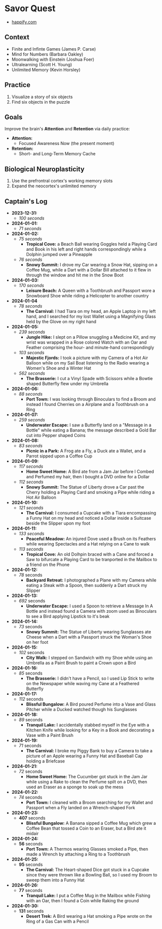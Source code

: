 # Savor Quest
* [happify.com](https://www.happify.com)


## Context

* Finite and Infinte Games (James P. Carse)
* Mind for Numbers (Barbara Oakley)
* Moonwalking with Einstein (Joshua Foer)
* Ultralearning (Scott H. Young)
* Unlimited Memory (Kevin Horsley)


## Practice

1. Visualize a story of six objects
2. Find six objects in the puzzle


## Goals

Improve the brain's **Attention** and **Retention** via daily practice:

* **Attention:**
  * Focused Awareness Now (the present moment)
* **Retention:**
  * Short- and Long-Term Memory Cache


## Biological Neuroplasticity

1. Use the prefrontral cortex's working memory slots
2. Expand the neocortex's unlimited memory


## Captain's Log

* **2023-12-31:**
  * *100 seconds*
* **2024-01-01:**
  * *71 seconds*
* **2024-01-02:**
  * *75 seconds*
    * **Tropical Cove:** a Beach Ball wearing Goggles held a Playing Card and Book in his left and right hands correspondingly while a Dolphin jumped
 over a Pineapple
  * *76 seconds*
    * **Snowy Summit:** I drove my Car wearing a Snow Hat, sipping on a Coffee Mug, while a Dart with a Dollar Bill attached to it flew in through the window and hit me in the Snow Boot
* **2024-01-03:**
  * *170 seconds*
    * **Leisure Beach:** A Queen with a Toothbrush and Passport wore a Snowboard Shoe while riding a Helicopter to another country
* **2024-01-04**
  * *78 seconds*
    * **The Carnival:** I had Tiara on my head, an Apple Laptop in my left hand, and I searched for my lost Wallet using a Magnifying Glass held by the Glove on my right hand
* **2024-01-05:**
  * *239 seconds*
    * **Jungle Hike:** I slept on a Pillow snuggling a Medicine Kit, and my wrist was wrapped in a Rose colored Watch with an Oar and Feather comprising the hour- and minute-hand correspondingly
  * *103 seconds*
    * **Majestic Fjords:** I took a picture with my Camera of a Hot Air Balloon while on my Sail Boat listening to the Radio wearing a Women's Shoe and a Winter Hat
  * *562 seconds*
    * **The Brasserie:** I cut a Vinyl Spade with Scissors while a Bowtie shaped Butterfly flew under my Umbrella
* **2024-01-06:**
  * *88 seconds*
    * **Port Town:** I was looking through Binoculars to find a Broom and instead I found Cherries on a Airplane and a Toothbrush on a Ring
* **2024-01-07:**
  * *259 seconds*
    * **Underwater Escape:** I saw a Butterfly land on a "Message in a Bottle" while eating a Banana; the message described a Gold Bar cut into Pepper shaped Coins
* **2024-01-08:**
  * *83 seconds*
    * **Picnic in a Park:** A Frog ate a Fly, a Duck ate a Wallet, and a Parrot sipped upon a Coffee Cup
* **2024-01-09:**
  * *117 seconds*
    * **Home Sweet Home:** A Bird ate from a Jam Jar before I Combed and Perfumed my hair, then I bought a DVD online for a Dollar
  * *112 seconds*
    * **Snowy Summit:** The Statue of Liberty drove a Car past the Cherry holding a Playing Card and smoking a Pipe while riding a Hot Air Balloon
* **2024-01-10:**
  * *121 seconds*
    * **The Carnival:** I consumed a Cupcake with a Tiara encompassing a Funny Hat on my head and noticed a Dollar inside a Suitcase beside the Slipper upon my foot
* **2024-01-11:**
  * *133 seconds*
    * **Peaceful Meadow:** An injured Dove used a Brush on its Feathers while wearing Spectacles and a Hat relying on a Cane to walk
  * *113 seconds*
    * **Tropical Cove:** An old Dolhpin braced with a Cane and forced a Saw to bifurcate a Playing Card to be tranported in the Mailbox to a friend on the Phone
* **2024-01-12:**
  * *78* seconds
    * **Backyard Retreat:** I photographed a Plane with my Camera while eating a Steak with a Spoon, then suddenly a Dart struck my Slipper
* **2024-01-13:**
  * *692* seconds
    * **Underwater Escape:** I used a Spoon to retrieve a Message In A Bottle and instead found a Camera with zoom used as Binoculars to see a Bird applying Lipstick to it's beak
* **2024-01-14:**
  * *73* seconds
    * **Snowy Summit:** The Statue of Liberty wearing Sunglasses ate Cheese when a Dart with a Passport struck the Woman's Shoe on her foot
* **2024-01-15:**
  * *102* seconds
    * **City Walk:** I stepped on Sandwich with my Shoe while using an Umbrella as a Paint Brush to paint a Crown upon a Bird
* **2024-01-16:**
  * *85* seconds
    * **The Brasserie:** I didn't have a Pencil, so I used Lip Stick to write on the Newspaper while waving my Cane at a Feathered Butterfly
* **2024-01-17:**
  * *112* seconds
    * **Blissful Bungalow:** A Bird poured Perfume into a Vase and Glass Pitcher while a Ducked watched though his Sunglasses
* **2024-01-18:**
  * *89* seconds
    * **Tranquil Lake:** I accidentally stabbed myself in the Eye with a Kitchen Knife while looking for a Key in a Book and decorating a Vase with a Paint Brush
* **2024-01-19:**
  * *71* seconds
    * **The Carnival:** I broke my Piggy Bank to buy a Camera to take a picture of an Apple wearing a Funny Hat and Baseball Cap holding a Briefcase
* **2024-01-21:**
  * *72* seconds
    * **Home Sweet Home:** The Cucumber got stuck in the Jam Jar while using a Rake to clean the Perfume spilt on a DVD, then used an Eraser as a sponge to soak up the mess
* **2024-01-22:**
  * *74* seconds
    * **Port Town:** I cleaned with a Broom searching for my Wallet and Passport when a Fly landed on a Wrench-shaped Fork
* **2024-01-23:**
  * **407** seconds
    * **Blissful Bungalow:** A Banana sipped a Coffee Mug which grew a Coffee Bean that tossed a Coin to an Eraser, but a Bird ate it midair
* **2024-01-24:**
  * **56** seconds
    * **Port Town:** A Thermos wearing Glasses smoked a Pipe, then made a Wrench by attaching a Ring to a Toothbrush
* **2024-01-25:**
  * **95** seconds
    * **The Carnival:** The Heart-shaped Dice got stuck in a Cupcake since they were thrown like a Bowling Ball, so I used my Broom to sweep them into a Funny Hat
* **2024-01-26:**
  * **77** seconds
    * **Tranquil Lake:** I put a Coffee Mug in the Mailbox while Fishing with an Oar, then I found a Coin while Raking the ground
* **2024-01-30:**
  * **131** seconds
    * **Desert Trek:** A Bird wearing a Hat smoking a Pipe wrote on the Ring of a Gas Can with a Pencil

